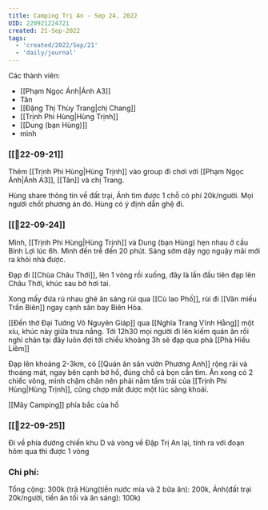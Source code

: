 ```yaml
---
title: Camping Trị An - Sep 24, 2022
UID: 220921224721
created: 21-Sep-2022
tags:
  - 'created/2022/Sep/21'
  - 'daily/journal'
---
```


Các thành viên:
- [[Phạm Ngọc Ánh|Ánh A3]]
- Tân
- [[Đặng Thị Thùy Trang|chị Chang]]
- [[Trịnh Phi Hùng|Hùng Trịnh]]
- [[Dung (bạn Hùng)]]
- mình

### [[📝22-09-21]]

Thêm [[Trịnh Phi Hùng|Hùng Trịnh]] vào group đi chơi với [[Phạm Ngọc Ánh|Ánh A3]], [[Tân]] và chị Trang.

Hùng share thông tin về đất trại, Ánh tìm được 1 chỗ có phí 20k/người. Mọi người chốt phương án đó. Hùng có ý định dẫn ghệ đi.

### [[📝22-09-24]]
Mình, [[Trịnh Phi Hùng|Hùng Trịnh]] và Dung (bạn Hùng) hẹn nhau ở cầu Bình Lợi lúc 6h. Mình đến trễ đến 20 phút. Sáng sớm dậy ngọ nguậy mãi mới ra khỏi nhà được.

Đạp đi [[Chùa Châu Thới]], lên 1 vòng rồi xuống, đây là lần đầu tiên đạp lên Châu Thới, khúc sau bở hơi tai.

Xong mấy đứa rủ nhau ghé ăn sáng rùi qua [[Cù lao Phố]], rùi đi [[Văn miếu Trấn Biên]] ngay cạnh sân bay Biên Hòa.

[[Đền thờ Đại Tướng Võ Nguyên Giáp]] qua [[Nghĩa Trang Vĩnh Hằng]] một xíu, khúc này giữa trưa nắng. Tới 12h30 mọi người đi lên kiếm quán ăn rồi nghỉ chân tại đây luôn đợi tới chiều khoảng 3h sẽ đạp qua phà [[Phà Hiếu Liêm]]

Đạp lên khoảng 2-3km, có [[Quán ăn sân vườn Phương Anh]] rộng rãi và thoáng mát, ngay bên cạnh bờ hồ, đúng chỗ cả bọn cần tìm. Ăn xong có 2 chiếc võng, mình chậm chân nên phải nằm tấm trải của [[Trịnh Phi Hùng|Hùng Trịnh]], cũng chợp mắt được một lúc sảng khoái.

[[Mây Camping]] phía bắc của hồ

### [[📝22-09-25]]
Đi về phía đường chiến khu D và vòng về Đập Trị An lại, tính ra với đoạn hôm qua thì được 1 vòng

### Chi phí:
Tổng cộng: 300k (trả Hùng(tiền nước mía và 2 bữa ăn): 200k, Ánh(đất trại 20k/người, tiền ăn tối và ăn sáng): 100k)
